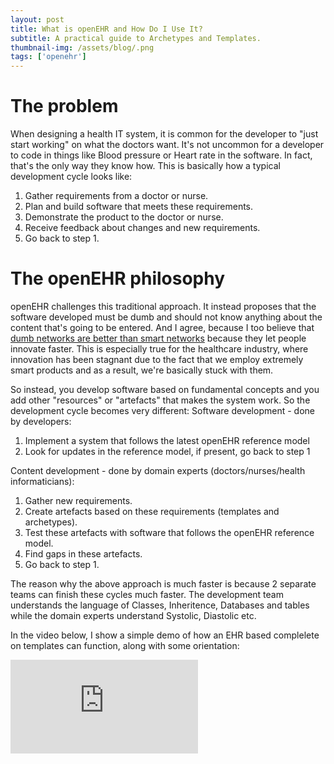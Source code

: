 ```yaml
---
layout: post
title: What is openEHR and How Do I Use It?
subtitle: A practical guide to Archetypes and Templates.
thumbnail-img: /assets/blog/.png
tags: ['openehr']
---
```


# The problem
When designing a health IT system, it is common for the developer to "just start working" on what the doctors want. It's not uncommon for a developer to code in things like Blood pressure or Heart rate in the software. In fact, that's the only way they know how. This is basically how a typical development cycle looks like:
1. Gather requirements from a doctor or nurse.
2. Plan and build software that meets these requirements.
3. Demonstrate the product to the doctor or nurse.
4. Receive feedback about changes and new requirements.
5. Go back to step 1.

# The openEHR philosophy
openEHR challenges this traditional approach. It instead proposes that the software developed must be dumb and should not know anything about the content that's going to be entered. And I agree, because I too believe that [dumb networks are better than smart networks](https://medium.com/@aantonop/why-dumb-networks-are-better-f0b94c271b76) because they let people innovate faster. This is especially true for the healthcare industry, where innovation has been stagnant due to the fact that we employ extremely smart products and as a result, we're basically stuck with them.

So instead, you develop software based on fundamental concepts and you add other "resources" or "artefacts" that makes the system work. So the development cycle becomes very different:
Software development - done by developers:
1. Implement a system that follows the latest openEHR reference model
2. Look for updates in the reference model, if present, go back to step 1

Content development - done by domain experts (doctors/nurses/health informaticians): 
1. Gather new requirements.
2. Create artefacts based on these requirements (templates and archetypes).
3. Test these artefacts with software that follows the openEHR reference model.
4. Find gaps in these artefacts.
5. Go back to step 1.

The reason why the above approach is much faster is because 2 separate teams can finish these cycles much faster. The development team understands the language of Classes, Inheritence, Databases and tables while the domain experts understand Systolic, Diastolic etc.

In the video below, I show a simple demo of how an EHR based complelete on templates can function, along with some orientation:

<div class="youtube-embed-container">
<iframe src="https://www.youtube.com/embed/Zn4Muj2IOlM" frameborder="0" allow="accelerometer; autoplay; clipboard-write; encrypted-media; gyroscope; picture-in-picture" allowfullscreen></iframe>
</div>

